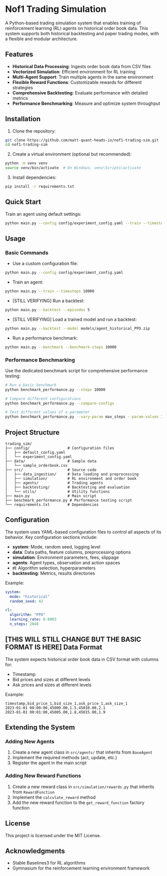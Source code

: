 # Nof1 Trading Simulation

A Python-based trading simulation system that enables training of reinforcement learning (RL) agents on historical order book data. This system supports both historical backtesting and paper trading modes, with a flexible and modular architecture.

## Features

- **Historical Data Processing**: Ingests order book data from CSV files
- **Vectorized Simulation**: Efficient environment for RL training
- **Multi-Agent Support**: Train multiple agents in the same environment
- **Flexible Reward Functions**: Customizable rewards for different strategies
- **Comprehensive Backtesting**: Evaluate performance with detailed metrics
- **Performance Benchmarking**: Measure and optimize system throughput

## Installation

1. Clone the repository:
```bash
git clone https://github.com/matt-quant-heads-io/nof1-trading-sim.git
cd nof1-trading-sim
```

2. Create a virtual environment (optional but recommended):
```bash
python -m venv venv
source venv/bin/activate  # On Windows: venv\Scripts\activate
```

3. Install dependencies:
```bash
pip install -r requirements.txt
```

## Quick Start

Train an agent using default settings:
```bash
python main.py --config config/experiment_config.yaml --train --timesteps 10000
```

## Usage

### Basic Commands

- Use a custom configuration file:
```bash
python main.py --config config/experiment_config.yaml
```

- Train an agent:
```bash
python main.py --train --timesteps 10000
```

- [STILL VERIFYING] Run a backtest:
```bash
python main.py --backtest --episodes 5
```

- [STILL VERIFYING] Load a trained model and run a backtest:
```bash
python main.py --backtest --model models/agent_historical_PPO.zip
```

- Run a performance benchmark:
```bash
python main.py --benchmark --benchmark-steps 10000
```

### Performance Benchmarking

Use the dedicated benchmark script for comprehensive performance testing:

```bash
# Run a basic benchmark
python benchmark_performance.py --steps 10000

# Compare different configurations
python benchmark_performance.py --compare-configs

# Test different values of a parameter
python benchmark_performance.py --vary-param max_steps --param-values 100,500,1000
```

## Project Structure

```
trading_sim/
├── config/                 # Configuration files
│   ├── default_config.yaml
│   └── experiment_config.yaml
├── data/                   # Sample data
│   └── sample_orderbook.csv
├── src/                    # Source code
│   ├── data_ingestion/     # Data loading and preprocessing
│   ├── simulation/         # RL environment and order book
│   ├── agents/             # Trading agents
│   ├── backtesting/        # Backtesting and evaluation
│   └── utils/              # Utility functions
├── main.py                 # Main script
├── benchmark_performance.py # Performance testing script
└── requirements.txt        # Dependencies
```

## Configuration

The system uses YAML-based configuration files to control all aspects of its behavior. Key configuration sections include:

- **system**: Mode, random seed, logging level
- **data**: Data paths, feature columns, preprocessing options
- **simulation**: Environment parameters, fees, slippage
- **agents**: Agent types, observation and action spaces
- **rl**: Algorithm selection, hyperparameters
- **backtesting**: Metrics, results directories

Example:
```yaml
system:
  mode: "historical"
  random_seed: 42

rl:
  algorithm: "PPO"
  learning_rate: 0.0003
  n_steps: 2048
```

## [THIS WILL STILL CHANGE BUT THE BASIC FORMAT IS HERE] Data Format

The system expects historical order book data in CSV format with columns for:
- Timestamp
- Bid prices and sizes at different levels
- Ask prices and sizes at different levels

Example:
```
timestamp,bid_price_1,bid_size_1,ask_price_1,ask_size_1
2023-01-01 00:00:00,45000.00,1.5,45010.00,2.1
2023-01-01 00:01:00,45005.00,1.8,45015.00,1.9
```

## Extending the System

### Adding New Agents

1. Create a new agent class in `src/agents/` that inherits from `BaseAgent`
2. Implement the required methods (act, update, etc.)
3. Register the agent in the main script

### Adding New Reward Functions

1. Create a new reward class in `src/simulation/rewards.py` that inherits from `RewardFunction`
2. Implement the `calculate_reward` method
3. Add the new reward function to the `get_reward_function` factory function

## License

This project is licensed under the MIT License.

## Acknowledgments

- Stable Baselines3 for RL algorithms
- Gymnasium for the reinforcement learning environment framework